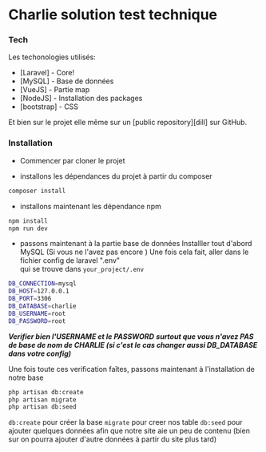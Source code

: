 # Charlie solution test technique

### Tech

Les techonologies utilisés:

* [Laravel] - Core!
* [MySQL] - Base de données
* [VueJS] - Partie map
* [NodeJS] - Installation des packages
* [bootstrap] - CSS

Et bien sur le projet elle même sur un [public repository][dill]
 sur GitHub.

### Installation

* Commencer par cloner le projet

* installons les dépendances du projet à partir du composer
```sh
composer install
```
* installons maintenant les dépendance npm
```sh
npm install
npm run dev
```

* passons maintenant à la partie base de données
Installler tout d'abord MySQL (Si vous ne l'avez pas encore )
Une fois cela fait, aller dans le fichier config de laravel ".env"	
qui se trouve dans ```your_project/.env```

```sh
DB_CONNECTION=mysql
DB_HOST=127.0.0.1
DB_PORT=3306
DB_DATABASE=charlie
DB_USERNAME=root
DB_PASSWORD=root
```
***Verifier bien l'USERNAME et le PASSWORD***
***surtout que vous n'avez PAS de base de nom de CHARLIE (si c'est le cas changer aussi DB_DATABASE dans votre config)***

Une fois toute ces verification faîtes, passons maintenant à l'installation de notre base

```sh
php artisan db:create
php artisan migrate
php artisan db:seed
```
`db:create` pour créer la base 
`migrate` pour creer nos table
`db:seed` pour ajouter quelques données afin que notre site aie un peu de contenu (bien sur on pourra ajouter d'autre données à partir du site plus tard)


